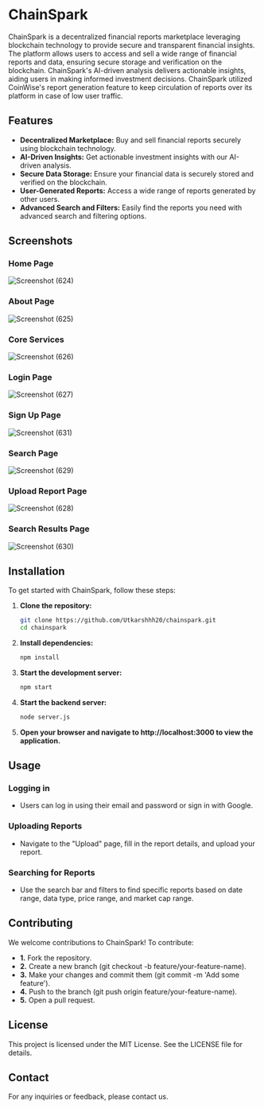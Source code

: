 # ChainSpark

ChainSpark is a decentralized financial reports marketplace leveraging blockchain technology to provide secure and transparent financial insights. The platform allows users to access and sell a wide range of financial reports and data, ensuring secure storage and verification on the blockchain. ChainSpark's AI-driven analysis delivers actionable insights, aiding users in making informed investment decisions.
ChainSpark utilized CoinWise's report generation feature to keep circulation of reports over its platform in case of low user traffic.
## Features

- **Decentralized Marketplace:** Buy and sell financial reports securely using blockchain technology.
- **AI-Driven Insights:** Get actionable investment insights with our AI-driven analysis.
- **Secure Data Storage:** Ensure your financial data is securely stored and verified on the blockchain.
- **User-Generated Reports:** Access a wide range of reports generated by other users.
- **Advanced Search and Filters:** Easily find the reports you need with advanced search and filtering options.

## Screenshots

### Home Page
![Screenshot (624)](https://github.com/Utkarshhh20/chainspark/assets/88526325/df004970-74f3-4e1b-b6d5-ec448e6844c1)

### About Page
![Screenshot (625)](https://github.com/Utkarshhh20/chainspark/assets/88526325/3e6dabff-0fe0-4070-b1a3-4cd0f5cc23bd)

### Core Services
![Screenshot (626)](https://github.com/Utkarshhh20/chainspark/assets/88526325/931d63f8-50bd-4b34-8b39-6896f0370265)

### Login Page
![Screenshot (627)](https://github.com/Utkarshhh20/chainspark/assets/88526325/10774ba3-af36-4f35-a135-51851b44ef6e)

### Sign Up Page
![Screenshot (631)](https://github.com/Utkarshhh20/chainspark/assets/88526325/e227ae45-717f-436d-ae9e-cde5117f5700)

### Search Page
![Screenshot (629)](https://github.com/Utkarshhh20/chainspark/assets/88526325/5e1c68b8-1d05-422b-b1a4-654e8cafa6df)

### Upload Report Page
![Screenshot (628)](https://github.com/Utkarshhh20/chainspark/assets/88526325/6c946135-7b59-43a5-b590-2642a466d707)

### Search Results Page
![Screenshot (630)](https://github.com/Utkarshhh20/chainspark/assets/88526325/3f5ba426-b308-48d1-a4d7-4b3124fa7062)

## Installation

To get started with ChainSpark, follow these steps:

1. **Clone the repository:**
   ```sh
   git clone https://github.com/Utkarshhh20/chainspark.git
   cd chainspark
   ```
   
2. **Install dependencies:**
   ```sh
   npm install
   ```
   
3. **Start the development server:**
   ```sh
   npm start
   ```
   
4. **Start the backend server:**
   ```sh
   node server.js
   ```
   
5. **Open your browser and navigate to http://localhost:3000 to view the application.**

## Usage

### Logging in
- Users can log in using their email and password or sign in with Google.

### Uploading Reports
- Navigate to the "Upload" page, fill in the report details, and upload your report.

### Searching for Reports
- Use the search bar and filters to find specific reports based on date range, data type, price range, and market cap range.

## Contributing 
We welcome contributions to ChainSpark! To contribute:

- **1.** Fork the repository.
- **2.** Create a new branch (git checkout -b feature/your-feature-name).
- **3.** Make your changes and commit them (git commit -m 'Add some feature').
- **4.** Push to the branch (git push origin feature/your-feature-name).
- **5.** Open a pull request.

## License 

This project is licensed under the MIT License. See the LICENSE file for details.

## Contact 

For any inquiries or feedback, please contact us.

